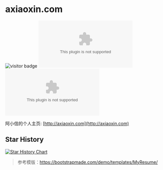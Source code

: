 # axiaoxin.com

![visitor badge](https://visitor-badge.glitch.me/badge?page_id=axoapxom-com.axiaoxin.com&left_color=red&right_color=green&left_text=HelloVisitors)
![GitHub issues](https://img.shields.io/github/issues/axiaoxin-com/axiaoxin.com)
![GitHub last commit](https://img.shields.io/github/last-commit/axiaoxin-com/axiaoxin.com)

阿小信的个人主页: [http://axiaoxin.com](http://axiaoxin.com)

## Star History

[![Star History Chart](https://api.star-history.com/svg?repos=axiaoxin-com/axiaoxin.com&type=Date)](https://star-history.com/#axiaoxin-com/axiaoxin.com&Date)


> 参考模版：<https://bootstrapmade.com/demo/templates/MyResume/>
